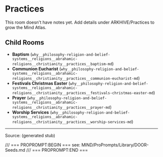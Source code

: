 # Practices

This room doesn't have notes yet. Add details under ARKHIVE/Practices to grow the Mind Atlas.

## Child Rooms
- **Baptism** (`why__philosophy-religion-and-belief-systems__religions__abrahamic-religions__christianity__practices__baptism-md`)
- **Communion Eucharist** (`why__philosophy-religion-and-belief-systems__religions__abrahamic-religions__christianity__practices__communion-eucharist-md`)
- **Festivals Christmas Easter** (`why__philosophy-religion-and-belief-systems__religions__abrahamic-religions__christianity__practices__festivals-christmas-easter-md`)
- **Prayer** (`why__philosophy-religion-and-belief-systems__religions__abrahamic-religions__christianity__practices__prayer-md`)
- **Worship Services** (`why__philosophy-religion-and-belief-systems__religions__abrahamic-religions__christianity__practices__worship-services-md`)

---
Source: (generated stub)

/// === PROPROMPT:BEGIN ===
see: MIND/ProPrompts/Library/DOOR-Seeds.md
/// === PROPROMPT:END ===
